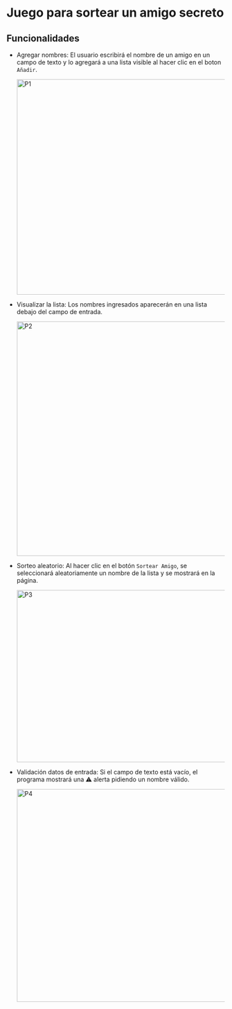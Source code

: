 <h1>Juego para sortear un amigo secreto</h1>

<h2>Funcionalidades</h2> 

- Agregar nombres: El usuario escribirá el nombre de un amigo en un campo de texto y lo agregará a una lista visible al hacer clic en el boton ```Añadir```.

  <img width="588" height="498" alt="P1" src="https://github.com/user-attachments/assets/908b8779-6077-40d7-9524-1d69a44c4dd5" />
  
- Visualizar la lista: Los nombres ingresados aparecerán en una lista debajo del campo de entrada.

  <img width="569" height="542" alt="P2" src="https://github.com/user-attachments/assets/ad56b266-0e21-48e6-b0ca-c062be1a5c21" />

- Sorteo aleatorio: Al hacer clic en el botón ```Sortear Amigo```, se seleccionará aleatoriamente un nombre de la lista y se mostrará en la página.

  <img width="586" height="398" alt="P3" src="https://github.com/user-attachments/assets/39502e1f-5928-4ae8-9479-94edb7dda3b1" />

- Validación datos de entrada: Si el campo de texto está vacío, el programa mostrará una ⚠️ alerta pidiendo un nombre válido.

  <img width="573" height="492" alt="P4" src="https://github.com/user-attachments/assets/d9d9ee38-3eb3-4adf-a309-6293a8feb103" />
